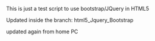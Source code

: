 This is just a test script to use bootstrap/JQuery in HTML5

Updated inside the branch: html5_Jquery_Bootstrap

updated again from home PC